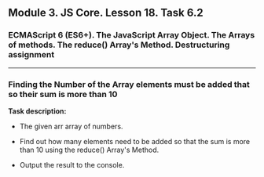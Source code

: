 ## Module 3. JS Core. Lesson 18. Task 6.2

### ECMAScript 6 (ES6+). The JavaScript Array Object. The Arrays of methods. The reduce() Array's Method. Destructuring assignment
***

### Finding the Number of the Array elements must be added that so their sum is more than 10

**Task description:**

- The given arr array of numbers.

- Find out how many elements need to be added so that the sum is more than 10 using the reduce() Array's Method.

- Output the result to the console.
